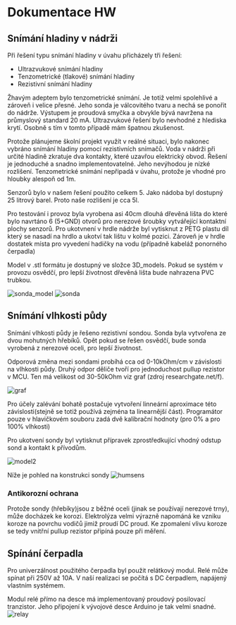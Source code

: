 # Dokumentace HW
## Snímání hladiny v nádrži
Při řešení typu snímání hladiny v úvahu přicházely tři řešení:
* Ultrazvukové snímání hladiny
* Tenzometrické (tlakové) snímání hladiny
* Rezistivní snímání hladiny

Žhavým adeptem bylo tenzometrické snímání. Je totiž velmi spolehlivé a zároveň i velice přesné. Jeho sonda je válcovitého tvaru a nechá se ponořit do nádrže. Výstupem je proudová smyčka a obvykle bývá navržena na průmyslový standard 20 mA. Ultrazvukové řešení bylo nevhodné z hlediska krytí. Osobně s tím v tomto případě mám špatnou zkušenost. 

Protože plánujeme školní projekt využít v reálné situaci, bylo nakonec vybráno snímání hladiny pomocí rezistivních snímačů. Voda v nádrži při určité hladině zkratuje dva kontakty, které uzavřou elektrický obvod. Řešení je jednoduché a snadno implementovatelné. Jeho nevýhodou je nízké rozlišení. Tenzometrické snímání nepřipadá v úvahu, protože je vhodné pro hloubky alespoň od 1m.

Senzorů bylo v našem řešení použito celkem 5. Jako nádoba byl dostupný 25 litrový barel. Proto naše rozlišení je cca 5l.

Pro testování i provoz byla vyrobena asi 40cm dlouhá dřevěná lišta do které bylo navrtáno 6 (5+GND) otvorů pro nerezové šroubky vytvářející kontaktní plochy senzorů. Pro ukotvnení v hrdle nádrže byl vytisknut z PETG plastu díl který se nasadí na hrdlo a ukotví tak lištu v kolmé pozici. Zároveň je v hrdle dostatek místa pro vyvedení hadičky na vodu (případně kabeláž ponorného čerpadla)

 Model v .stl formátu je dostupný ve složce 3D_models. Pokud se systém v provozu osvědčí, pro lepší životnost dřevěná lišta bude nahrazena PVC trubkou.

![sonda_model](Images/water_sensor_model.png)
![sonda](Images/water_sensor.jpeg)


## Snímání vlhkosti půdy
Snímání vlhkosti půdy je řešeno rezistivní sondou. Sonda byla vytvořena ze dvou mohutných hřebíků.  Opět pokud se řešen osvědčí, bude sonda vyrobená z nerezové oceli, pro lepší životnost. 

Odporová změna mezi sondami probíhá cca od 0-10kOhm/cm v závislosti na vlhkosti půdy. Druhý odpor děliče tvoří pro jednoduchost pullup rezistor v MCU. Ten má velikost od 30-50kOhm viz graf (zdroj researchgate.net/f).

![graf](Images/soil_resist.png)

Pro účely zalévání bohatě postačuje vytvoření linneární aproximace této závislosti(stejně se totiž používá zejména ta linearnější část). Programátor pouze v hlavičkovém souboru zadá dvě kalibrační hodnoty (pro 0% a pro 100% vlhkosti)

Pro ukotvení sondy byl vytisknut přípravek zprostředkující vhodný odstup sond a kontakt k přívodům.

![model2](Images/hum_model.png)

Níže je pohled na konstrukci sondy
![humsens](Images/hum_sensor.jpeg)

### Antikorozní ochrana
Protože sondy (hřebíky)jsou z běžné oceli (jinak se používají nerezové trny), může docházek ke korozi. Elektrolýza velmi výrazně napománá ke vzniku koroze na povrchu vodičů jimiž proudí DC proud. Ke zpomalení vlivu koroze se tedy vnitřní pullup rezistor připíná pouze při měření.

## Spínání čerpadla
Pro univerzálnost použitého čerpadla byl použit relátkový modul. Relé může spínat při 250V až 10A. V naší realizaci se počítá s DC čerpadlem, napájený vlastním systémem.

Modul relé přímo na desce má implementovaný proudový posilovací tranzistor. Jeho připojení k vývojové desce Arduino je tak velmi snadné.
![relay](Images/relay.jpeg)